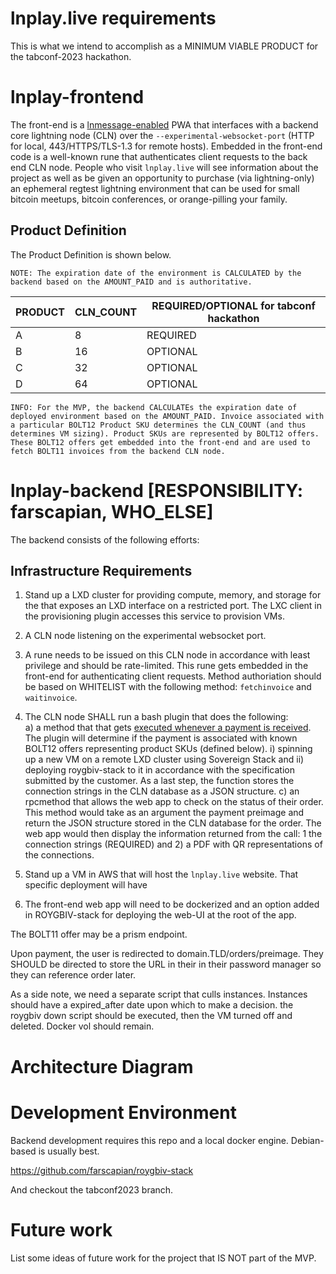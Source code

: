 # lnplay.live requirements

This is what we intend to accomplish as a MINIMUM VIABLE PRODUCT for the tabconf-2023 hackathon.
# lnplay-frontend

The front-end is a [lnmessage-enabled](https://github.com/aaronbarnardsound/lnmessage) PWA that interfaces with a backend core lightning node (CLN) over the `--experimental-websocket-port` (HTTP for local, 443/HTTPS/TLS-1.3 for remote hosts). Embedded in the front-end code is a well-known rune that authenticates client requests to the back end CLN node. People who visit `lnplay.live` will see information about the project as well as be given an opportunity to purchase (via lightning-only) an ephemeral regtest lightning environment that can be used for small bitcoin meetups, bitcoin conferences, or orange-pilling your family.

## Product Definition

The Product Definition is shown below.

`NOTE: The expiration date of the environment is CALCULATED by the backend based on the AMOUNT_PAID and is authoritative.`

|PRODUCT|CLN_COUNT|REQUIRED/OPTIONAL for tabconf hackathon|
|---|---|---|
|A|8|REQUIRED|
|B|16|OPTIONAL|
|C|32|OPTIONAL|
|D|64|OPTIONAL|

`INFO: For the MVP, the backend CALCULATEs the expiration date of deployed environment based on the AMOUNT_PAID. Invoice associated with a particular BOLT12 Product SKU determines the CLN_COUNT (and thus determines VM sizing). Product SKUs are represented by BOLT12 offers. These BOLT12 offers get embedded into the front-end and are used to fetch BOLT11 invoices from the backend CLN node.`
# lnplay-backend [RESPONSIBILITY: farscapian, WHO_ELSE]

The backend consists of the following efforts:

## Infrastructure Requirements

1. Stand up a LXD cluster for providing compute, memory, and storage for the that exposes an LXD interface on a restricted port. The LXC client in the provisioning plugin accesses this service to provision VMs.

2. A CLN node listening on the experimental websocket port.

3. A rune needs to be issued on this CLN node in accordance with least privilege and should be rate-limited. This rune gets embedded in the front-end for authenticating client requests. Method authoriation should be based on WHITELIST with the following method: `fetchinvoice` and `waitinvoice`.

4. The CLN node SHALL run a bash plugin that does the following:  
  a) a method that that gets [executed whenever a payment is received](https://docs.corelightning.org/docs/event-notifications). The plugin will determine if the payment is associated with known BOLT12 offers representing product SKUs (defined below).
     i) spinning up a new VM on a remote LXD cluster using Sovereign Stack and 
     ii) deploying roygbiv-stack to it in accordance with the specification submitted by the customer. As a last step, the function stores the connection strings in the CLN database as a JSON structure.
  c) an rpcmethod that allows the web app to check on the status of their order. This method would take as an argument the payment preimage and return the JSON structure stored in the CLN database for the order. The web app would then display the information returned from the call: 1 the connection strings (REQUIRED) and 2) a PDF with QR representations of the connections.

5. Stand up a VM in AWS that will host the `lnplay.live` website. That specific deployment will have 
5. The front-end web app will need to be dockerized and an option added in ROYGBIV-stack for deploying the web-UI at the root of the app.

The BOLT11 offer may be a prism endpoint.

Upon payment, the user is redirected to domain.TLD/orders/preimage. They SHOULD be directed to store the URL in their in their password manager so they can reference order later. 


As a side note, we need a separate script that culls instances. Instances should have a expired_after date upon which to make a decision. the roygbiv down script should be executed, then the VM turned off and deleted. Docker vol should remain.



# Architecture Diagram



# Development Environment

Backend development requires this repo and a local docker engine. Debian-based is usually best.

https://github.com/farscapian/roygbiv-stack

And checkout the tabconf2023 branch.


# Future work

List some ideas of future work for the project that IS NOT part of the MVP.